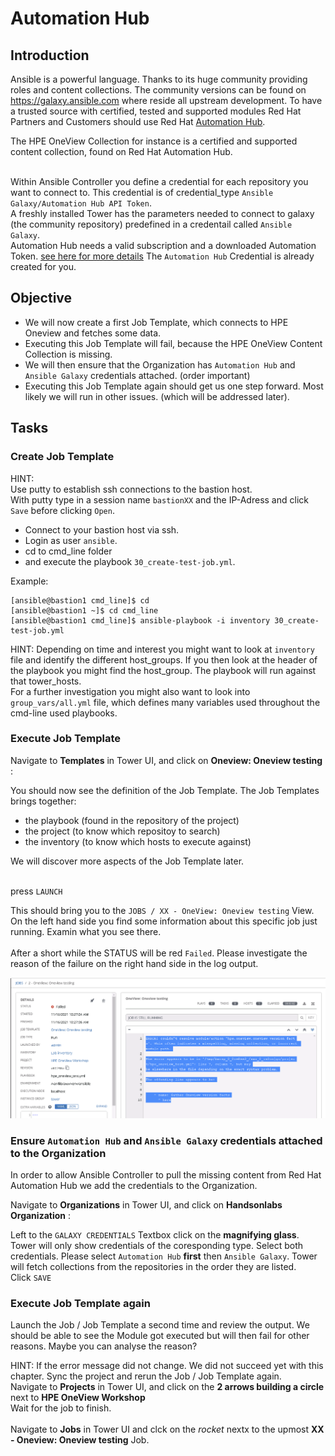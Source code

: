 # Automation Hub

## Introduction

Ansible is a powerful language. Thanks to its huge community providing roles and content collections. The community versions can be found on https://galaxy.ansible.com where reside all upstream development. To have a trusted source with certified, tested and supported modules Red Hat Partners and Customers should use Red Hat [Automation Hub](https://console.redhat.com/ansible/automation-hub).<br>

The HPE OneView Collection for instance is a certified and supported content collection, found on Red Hat Automation Hub.<br><br>

Within Ansible Controller you define a credential for each repository you want to connect to. This credential is of credential_type `Ansible Galaxy/Automation Hub API Token`.<br>
A freshly installed Tower has the parameters needed to connect to galaxy (the community repository) predefined in a credentail called `Ansible Galaxy`.<br>
Automation Hub needs a valid subscription and a downloaded Automation Token. [see here for more details](https://console.redhat.com/ansible/automation-hub/token) 
The `Automation Hub` Credential is already created for you.

## Objective
- We will now create a first Job Template, which connects to HPE Oneview and fetches some data.
- Executing this Job Template will fail, because the HPE OneView Content Collection is missing.
- We will then ensure that the Organization has `Automation Hub` and `Ansible Galaxy` credentials attached. (order important)
- Executing this Job Template again should get us one step forward. Most likely we will run in other issues. (which will be addressed later).

## Tasks
### Create Job Template
HINT:<br>
Use putty to establish ssh connections to the bastion host.<br>
With putty type in a session name `bastionXX` and the IP-Adress and click `Save` before clicking `Open`.<br>

- Connect to your bastion host via ssh. 
- Login as user `ansible`.
- cd to cmd_line folder
- and execute the playbook `30_create-test-job.yml`.

Example:
```
[ansible@bastion1 cmd_line]$ cd
[ansible@bastion1 ~]$ cd cmd_line
[ansible@bastion1 cmd_line]$ ansible-playbook -i inventory 30_create-test-job.yml
```
HINT:
Depending on time and interest you might want to look at `inventory` file and identify the different host_groups. If you then look at the header of the playbook you might find the host_group. The playbook will run against that tower_hosts.<br>
For a further investigation you might also want to look into `group_vars/all.yml` file, which defines many variables used throughout the cmd-line used playbooks. 

### Execute Job Template
Navigate to **Templates** in Tower UI, and click on **Oneview: Oneview testing** :

You should now see the definition of the Job Template. The Job Templates brings together:
- the playbook (found in the repository of the project)
- the project  (to know which repositoy to search)
- the inventory (to know which hosts to execute against)

We will discover more aspects of the Job Template later.<br><br>

press `LAUNCH`

This should bring you to the `JOBS / XX - OneView: Oneview testing` View.<br>
On the left hand side you find some information about this specific job just running. Examin what you see there.<br>  
After a short while the STATUS will be red `Failed`. Please investigate the reason of the failure on the right hand side in the log output. 

![Module-Missing](/images/module_missing.png)

### Ensure `Automation Hub` and `Ansible Galaxy` credentials attached to the Organization

In order to allow Ansible Controller to pull the missing content from Red Hat Automation Hub we add the credentials to the Organization.

Navigate to **Organizations** in Tower UI, and click on **Handsonlabs Organization** :

Left to the `GALAXY CREDENTIALS` Textbox click on the **magnifying glass**.<br>
Tower will only show credentials of the coresponding type. Select both credentials. Please select `Automation Hub` **first** then `Ansible Galaxy`. Tower will fetch collections from the repositories in the order they are listed.<br>
Click `SAVE`

### Execute Job Template again
Launch the Job / Job Template a second time and review the output. We should be able to see the Module got executed but will then fail for other reasons. Maybe you can analyse the reason?

HINT: 
If the error message did not change. We did not succeed yet with this chapter. Sync the project and rerun the Job / Job Template again.<br>
Navigate to **Projects** in Tower UI, and click on the **2 arrows building a circle** next to **HPE OneView Workshop** <br>
Wait for the job to finish.<br>  
Navigate to **Jobs** in Tower UI and clck on the *rocket* nextx to the upmost **XX - Oneview: Oneview testing** Job.

